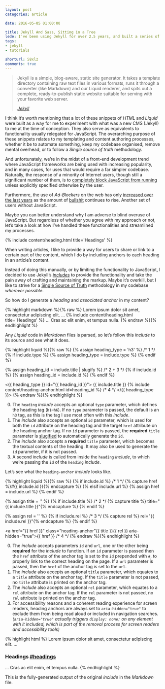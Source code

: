 ```yaml
---
layout: post
categories: article

date: 2016-05-05 01:00:00

title: Jekyll And Sass, Sitting in a Tree
lede: I’ve been using Jekyll for over 2.5 years, and built a series of useful include components to help simplify and streamline my templating and authoring processes.
tags:
- jekyll
- tutorials

shorturl: 58xlz
comments: true
---
```


<blockquote>
    <p>Jekyll is a simple, blog-aware, static site generator. It takes a template directory containing raw text files in various formats, runs it through a converter (like Markdown) and our Liquid renderer, and spits out a complete, ready-to-publish static website suitable for serving with your favorite web server.</p>
    <cite><a rel="external" href="http://jekyllrb.com/">Jekyll</a></cite>
</blockquote>

I think it’s worth mentioning that a lot of these snippets of *HTML* and *Liquid* were built as a way for me to experiment with what was a new CMS (Jekyll) to me at the time of conception. They also serve as equivalents to functionality usually relegated for JavaScript. The overarching purpose of these snippets relates to my templating and content authoring processes, whether it be to automate something, keep my codebase organised, remove mental overhead, or to follow a *Single source of truth* methodology.

And unfortunately, we’re in the midst of a front-end development trend where JavaScript frameworks are being used with increasing popularity, and in many cases, for uses that would require a far simpler codebase. Naturally, the response of a minority of Internet users, though still a significant number of them, is to <a rel="external" href="https://noscript.net/">completely block JavaScript from running</a> unless explicitly specified otherwise by the user.

Furthermore, the use of *Ad-Blockers* on the web has only <a rel="external" href="https://blog.pagefair.com/2015/ad-blocking-report/">increased over the last years</a> as the amount of <a rel="external" href="http://deathtobullshit.com/">bullshit</a> continues to rise. Another set of users without JavaScript.

Maybe you can better understand why I am adverse to blind overuse of JavaScript. But regardless of whether you agree with my approach or not, let’s take a look at how I’ve handled these functionalities and streamlined my processes.


{% include content/heading.html title='Headings' %}

When writing articles, I like to provide a way for users to share or link to a certain part of the content, which I do by including anchors to each heading in an article’s content.

Instead of doing this manually, or by limiting the functionality to JavaScript, I decided to use Jekyll’s *[includes](https://jekyllrb.com/docs/templates/#includes "Jekyll Templating Includes")* to provide the functionality and take the pain away of crafting and maintaining the markup. Maybe it’s overkill, but I like to strive for a [Single Source of Truth](https://en.wikipedia.org/wiki/Single_source_of_truth) methodology in my codebase *wherever possible*.

So how do I generate a *heading* and *associated anchor* in my content?

{% highlight markdown %}{% raw %}
Lorem ipsum dolor sit amet, consectetur adipiscing elit.
...
{% include content/heading.html title='Headings' %}
...
Cras ac elit enim, et tempus nulla.
{% endraw %}{% endhighlight %}

Any *Liquid* code in *Markdown* files is parsed, so let’s follow this *include* to its source and see what it does.

{% highlight liquid %}{% raw %}
{% assign heading_type = 'h3' %}                             /* 1 */
{% if include.type %}
    {% assign heading_type = include.type %}
{% endif %}

{% assign heading_id = include.title | slugify %}            /* 2 + 3 */
{% if include.id %}
    {% assign heading_id = include.id %}
{% endif %}

<{{ heading_type }} id="{{ heading_id }}">
    {{ include.title }}
    {% include content/heading-anchor.html id=heading_id %}  /* 4 */
</{{ heading_type }}>
{% endraw %}{% endhighlight %}

0. The `heading` *include* accepts an optional `type` parameter, which defines the heading tag (`h1`–`h6`). If no `type` parameter is passed, the default is an `h3` tag, as this is the tag I use most often with this *include*.
0. The *include* also accepts an optional `id` parameter, which is used for both the `id` attribute on the heading tag and the target `href` attribute on the heading anchor tag. If no `id` parameter is passed, the **required** `title` parameter is [slugified](https://jekyllrb.com/docs/templates/) to automatically generate the `id`.
0. The *include* also accepts a **required** `title` parameter, which becomes the textual contents of the heading. It may also be used to generate the `id` parameter, if it is not passed.
0. A second *include* is called from inside the `heading` *include*, to which we’re passing the `id` of the `heading` *include*.

Let’s see what the `heading-anchor` *include* looks like.

{% highlight liquid %}{% raw %}
{% if include.id %}                                                  /* 1 */
    {% capture href %}#{{ include.id }}{% endcapture %}
{% elsif include.url %}
    {% assign href = include.url %}
{% endif %}

{% assign title = '' %}
{% if include.title %}                                               /* 2 */
    {% capture title %} title="{{ include.title }}"{% endcapture %}
{% endif %}

{% assign rel = '' %}
{% if include.rel %}                                                 /* 3 */
    {% capture rel %} rel="{{ include.rel }}"{% endcapture %}
{% endif %}

<a href="{{ href }}" class="heading-anchor"{{ title }}{{ rel }} aria-hidden="true">{{ href }}</a>  /* 4 */
{% endraw %}{% endhighlight %}

0. The *include* accepts parameters `id` and `url`, one or the other being **required** for the *include* to function. If an `id` parameter is passed then the `href` attribute of the anchor tag is set to the `id` prepended with `#`, to properly link to the correct heading on the page. If a `url` parameter is passed, then the `href` of the anchor tag is set to the `url`.
0. The *include* also accepts an optional `title` parameter, which equates to a `title` attribute on the anchor tag. If the `title` parameter is not passed, no `title` attribute is printed on the anchor tag.
0. The *include* also accepts an optional `rel` parameter, which equates to a `rel` attribute on the anchor tag. If the `rel` parameter is not passed, no `rel` attribute is printed on the anchor tag.
0. For accessibility reasons and a coherent reading experience for screen readers, heading anchors are always set to `aria-hidden="true"` to exclude them from being read aloud or included in navigation searches. *(`aria-hidden="true"` actually triggers `display: none;` on any element with it included, which is part of the removal process for screen readers and accessibility tools)*

{% highlight html %}
Lorem ipsum dolor sit amet, consectetur adipiscing elit.
...
<h3 id="headings">
    Headings
    <a href="#headings" class="heading-anchor" aria-hidden="true">#headings</a>
</h3>
...
Cras ac elit enim, et tempus nulla.
{% endhighlight %}

This is the fully-generated output of the original *include* in the *Markdown* file.












